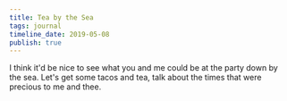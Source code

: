 ```yaml
---
title: Tea by the Sea
tags: journal
timeline_date: 2019-05-08
publish: true
---
```


I think it'd be nice to see what you and me could be at the party down by the sea. Let's get some tacos and tea, talk about the times that were precious to me and thee.